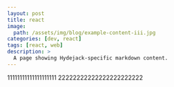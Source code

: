 ```yaml
---
layout: post
title: react
image: 
  path: /assets/img/blog/example-content-iii.jpg
categories: [dev, react]
tags: [react, web]
description: >
  A page showing Hydejack-specific markdown content.  
---
```

11111111111111111111
22222222222222222222222